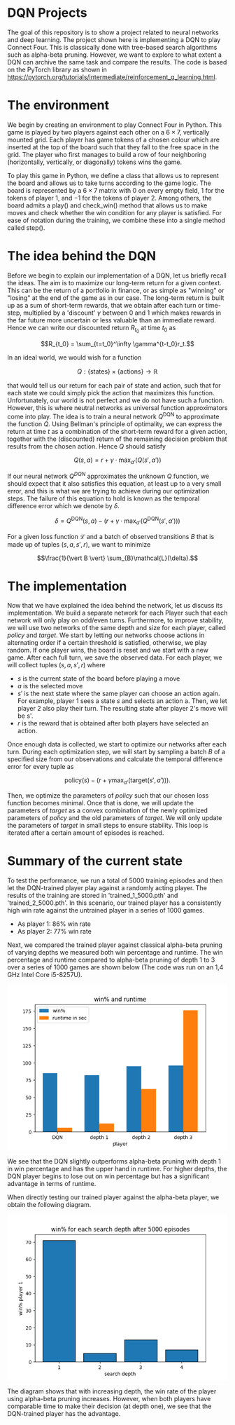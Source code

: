 # DQN Projects
The goal of this repository is to show a project related to neural networks and deep learning. 
The project shown here is implementing a DQN to play Connect Four. 
This is classically done with tree-based search algorithms such as alpha-beta pruning.
However, we want to explore to what extent a DQN can archive the same task and compare the results.
The code is based on the PyTorch library as shown in https://pytorch.org/tutorials/intermediate/reinforcement_q_learning.html.

# The environment
We begin by creating an environment to play Connect Four in Python.
This game is played by two players against each other on a $6 \times 7$, vertically mounted grid. 
Each player has game tokens of a chosen colour which are inserted at the top of the board such that they fall to the free space in the grid. 
The player who first manages to build a row of four neighboring (horizontally, vertically, or diagonally) tokens wins the game. 

To play this game in Python, we define a class that allows us to represent the board and allows us to take turns according to the game logic.
The board is represented by a $6 \times 7$ matrix with $0$ on every empty field, $1$ for the tokens of player $1$, and $-1$ for the tokens of player $2$. 
Among others, the board admits a play() and check_win() method that allows us to make moves and check whether the win condition for any player is satisfied.
For ease of notation during the training, we combine these into a single method called step(). 

# The idea behind the DQN
Before we begin to explain our implementation of a DQN, let us briefly recall the ideas. 
The aim is to maximize our long-term return for a given context.
This can be the return of a portfolio in finance, or as simple as "winning" or "losing" at the end of the game as in our case.
The long-term return is built up as a sum of short-term rewards, that we obtain after each turn or time-step, multiplied by a 'discount' $\gamma$ between 0 and 1 which makes rewards in the far future more uncertain or less valuable than an immediate reward. 
Hence we can write our discounted return $R_{t_0}$ at time $t_0$ as

$$R_{t_0} = \sum_{t=t_0}^\infty \gamma^{t-t_0}r_t.$$

In an ideal world, we would wish for a function 

$$Q: \lbrace \mathrm{ states } \rbrace \times \lbrace \mathrm{ actions } \rbrace \to \mathbb{R}$$

that would tell us our return for each pair of state and action, such that for each state we could simply pick the action that maximizes this function.
Unfortunately, our world is not perfect and we do not have such a function. 
However, this is where neutral networks as universal function approximators come into play. 
The idea is to train a neural network $Q^{\mathrm{DQN}}$ to approximate the function $Q$.
Using Bellman's principle of optimality, we can express the return at time $t$ as a combination of the short-term reward for a given action, together with the (discounted) return of the remaining decision problem that results from the chosen action.
Hence $Q$ should satisfy 

$$Q(s, a) = r + \gamma  \cdot \mathrm{max}_{a'}(Q(s', a'))$$

If our neural network $Q^{DQN}$ approximates the unknown $Q$ function, we should expect that it also satisfies this equation, at least up to a very small error, and this is what we are trying to achieve during our optimization steps. 
The failure of this equation to hold is known as the temporal difference error which we denote by $\delta$.

$$ \delta = Q^{\mathrm{DQN}}(s,a) -(r + \gamma \cdot \mathrm{max}_{a'}(Q^{\mathrm{DQN}}(s',a')))$$

For a given loss function $\mathcal{L}$ and a batch of observed transitions $B$ that is made up of tuples $(s,a,s',r)$, we want to minimize 

$$\frac{1}{\vert B \vert} \sum_{B}\mathcal{L}(\delta).$$

# The implementation
Now that we have explained the idea behind the network, let us discuss its implementation.
We build a separate network for each Player such that each network will only play on odd/even turns. 
Furthermore, to improve stability, we will use two networks of the same depth and size for each player, called $policy$ and $target$. 
We start by letting our networks choose actions in alternating order if a certain threshold is satisfied, otherwise, we play random.
If one player wins, the board is reset and we start with a new game.
After each full turn, we save the observed data.
For each player, we will collect tuples $(s, a, s',r)$ where

 * $s$ is the current state of the board before playing a move
 * $a$ is the selected move
 * $s'$ is the next state where the same player can choose an action again. For example, player 1 sees a state $s$ and selects an action a. Then, we let player 2 also play their turn. The resulting state after player 2's move will be s'.
 * $r$ is the reward that is obtained after both players have selected an action.

Once enough data is collected, we start to optimize our networks after each turn.
During each optimization step, we will start by sampling a batch $B$ of a specified size from our observations and calculate the temporal difference error for every tuple as

$$\mathrm{policy}(s) -(r+\gamma \mathrm{max}_{a'}( \mathrm{target}(s', a'))).$$

Then, we optimize the parameters of $policy$ such that our chosen loss function becomes minimal. 
Once that is done, we will update the parameters of $target$ as a convex combination of the newly optimized parameters of $policy$ and the old parameters of $target$.
We will only update the parameters of $target$ in small steps to ensure stability. 
This loop is iterated after a certain amount of episodes is reached.

# Summary of the current state 
To test the performance, we run a total of 5000 training episodes and then let the DQN-trained player play against a randomly acting player. 
The results of the training are stored in 'trained_1_5000.pth' and 'trained_2_5000.pth'.
In this scenario, our trained player has a consistently high win rate against the untrained player in a series of 1000 games. 

 * As player 1: 86% win rate
 * As player 2: 77% win rate

Next, we compared the trained player against classical alpha-beta pruning of varying depths we measured both win percentage and runtime. 
The win percentage and runtime compared to alpha-beta pruning of depth 1 to 3 over a series of 1000 games are shown below
(The code was run on an 1,4 GHz Intel Core i5-8257U).

![](ConnectFour/ReadMeImages/winsRuntime.png)

We see that the DQN slightly outperforms alpha-beta pruning with depth 1 in win percentage and has the upper hand in runtime. 
For higher depths, the DQN player begins to lose out on win percentage but has a significant advantage in terms of runtime.

When directly testing our trained player against the alpha-beta player, we obtain the following diagram.

![](ConnectFour/ReadMeImages/winsDepth.png)

The diagram shows that with increasing depth, the win rate of the player using alpha-beta pruning increases.
However, when both players have comparable time to make their decision (at depth one), we see that the DQN-trained player has the advantage.
